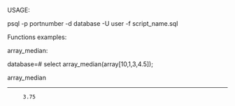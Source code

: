 USAGE:

psql -p portnumber -d database -U user -f script_name.sql

Functions examples:

array_median:

database=# select array_median(array[10,1,3,4.5]);

 array_median

--------------

         3.75
